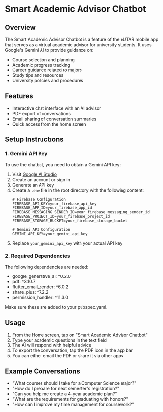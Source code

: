 # Smart Academic Advisor Chatbot

## Overview
The Smart Academic Advisor Chatbot is a feature of the eUTAR mobile app that serves as a virtual academic advisor for university students. It uses Google's Gemini AI to provide guidance on:

- Course selection and planning
- Academic progress tracking
- Career guidance related to majors
- Study tips and resources
- University policies and procedures

## Features
- Interactive chat interface with an AI advisor
- PDF export of conversations
- Email sharing of conversation summaries
- Quick access from the home screen

## Setup Instructions

### 1. Gemini API Key
To use the chatbot, you need to obtain a Gemini API key:
1. Visit [Google AI Studio](https://makersuite.google.com/)
2. Create an account or sign in
3. Generate an API key
4. Create a `.env` file in the root directory with the following content:
   ```
   # Firebase Configuration
   FIREBASE_API_KEY=your_firebase_api_key
   FIREBASE_APP_ID=your_firebase_app_id
   FIREBASE_MESSAGING_SENDER_ID=your_firebase_messaging_sender_id
   FIREBASE_PROJECT_ID=your_firebase_project_id
   FIREBASE_STORAGE_BUCKET=your_firebase_storage_bucket
   
   # Gemini API Configuration
   GEMINI_API_KEY=your_gemini_api_key
   ```
5. Replace `your_gemini_api_key` with your actual API key

### 2. Required Dependencies
The following dependencies are needed:
- google_generative_ai: ^0.2.0
- pdf: ^3.10.7
- flutter_email_sender: ^6.0.2
- share_plus: ^7.2.2
- permission_handler: ^11.3.0

Make sure these are added to your pubspec.yaml.

## Usage
1. From the Home screen, tap on "Smart Academic Advisor Chatbot"
2. Type your academic questions in the text field
3. The AI will respond with helpful advice
4. To export the conversation, tap the PDF icon in the app bar
5. You can either email the PDF or share it via other apps

## Example Conversations
- "What courses should I take for a Computer Science major?"
- "How do I prepare for next semester's registration?"
- "Can you help me create a 4-year academic plan?"
- "What are the requirements for graduating with honors?"
- "How can I improve my time management for coursework?"
